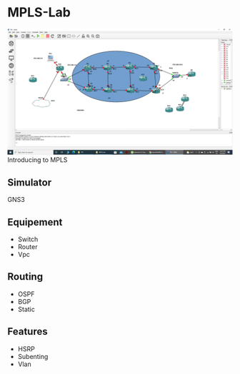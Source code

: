 # MPLS-Lab

![screenshot](./screenshot.png)
Introducing to MPLS

## Simulator

GNS3

## Equipement

- Switch
- Router
- Vpc

## Routing

- OSPF
- BGP
- Static

## Features

- HSRP
- Subenting
- Vlan
